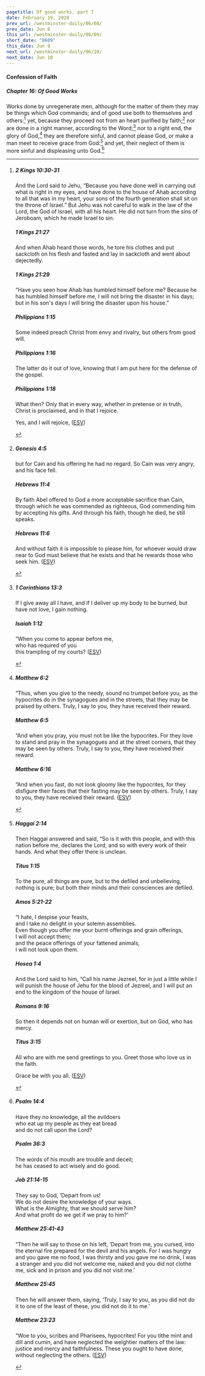 ```yaml
---
pagetitle: Of good works, part 7
date: February 19, 2020
prev_url: /westminster-daily/06/08/
prev_date: Jun 8
this_url: /westminster-daily/06/09/
short_date: "0609"
this_date: Jun 9
next_url: /westminster-daily/06/10/
next_date: Jun 10
---
```


#### Confession of Faith

##### Chapter 16: Of Good Works

Works done by unregenerate men, although for the matter of them they may be things which God commands; and of good use both to themselves and others:[^fnref:wcf1] yet, because they proceed not from an heart purified by faith;[^fnref:wcf2] nor are done in a right manner, according to the Word;[^fnref:wcf3] nor to a right end, the glory of God,[^fnref:wcf4] they are therefore sinful, and cannot please God, or make a man meet to receive grace from God:[^fnref:wcf5] and yet, their neglect of them is more sinful and displeasing unto God.[^fnref:wcf6]

[^fnref:wcf1]: <div class="esv"><h5>2 Kings 10:30-31</h5> <div class="esv-text"><p id="p12010030.01-1">And the <span class="small-caps">Lord</span> said to Jehu, &#8220;Because you have done well in carrying out what is right in my eyes, and have done to the house of Ahab according to all that was in my heart, your sons of the fourth generation shall sit on the throne of Israel.&#8221; But Jehu was not careful to walk in the law of the <span class="small-caps">Lord</span>, the God of Israel, with all his heart. He did not turn from the sins of Jeroboam, which he made Israel to sin.</p> </div><h5>1 Kings 21:27</h5> <div class="esv-text"><p id="p11021027.01-2">And when Ahab heard those words, he tore his clothes and put sackcloth on his flesh and fasted and lay in sackcloth and went about dejectedly.</p> </div><h5>1 Kings 21:29</h5> <div class="esv-text"><p id="p11021029.01-3">&#8220;Have you seen how Ahab has humbled himself before me? Because he has humbled himself before me, I will not bring the disaster in his days; but in his son's days I will bring the disaster upon his house.&#8221;</p> </div><h5>Philippians 1:15</h5> <div class="esv-text"><p id="p50001015.01-4">Some indeed preach Christ from envy and rivalry, but others from good will.</p> </div><h5>Philippians 1:16</h5> <div class="esv-text"><p id="p50001016.01-5">The latter do it out of love, knowing that I am put here for the defense of the gospel.</p> </div><h5>Philippians 1:18</h5> <div class="esv-text"><p id="p50001018.01-6">What then? Only that in every way, whether in pretense or in truth, Christ is proclaimed, and in that I rejoice.</p>  <p id="p50001018.26-6">Yes, and I will rejoice,  (<a href="http://www.esv.org" class="copyright">ESV</a>)</p> </div> </div>

[^fnref:wcf2]: <div class="esv"><h5>Genesis 4:5</h5> <div class="esv-text"><p id="p01004005.01-1">but for Cain and his offering he had no regard. So Cain was very angry, and his face fell.</p> </div><h5>Hebrews 11:4</h5> <div class="esv-text"><p id="p58011004.01-2">By faith Abel offered to God a more acceptable sacrifice than Cain, through which he was commended as righteous, God commending him by accepting his gifts. And through his faith, though he died, he still speaks.</p> </div><h5>Hebrews 11:6</h5> <div class="esv-text"><p id="p58011006.01-3">And without faith it is impossible to please him, for whoever would draw near to God must believe that he exists and that he rewards those who seek him.  (<a href="http://www.esv.org" class="copyright">ESV</a>)</p> </div> </div>

[^fnref:wcf3]: <div class="esv"><h5>1 Corinthians 13:3</h5> <div class="esv-text"><p id="p46013003.01-1">If I give away all I have, and if I deliver up my body to be burned, but have not love, I gain nothing.</p> </div><h5>Isaiah 1:12</h5> <div class="esv-text"><div class="block-indent"> <p class="line-group" id="p23001012.01-2">&#8220;When you come to appear before me,<br /> <span class="indent"></span>who has required of you<br /> <span class="indent"></span>this trampling of my courts?  (<a href="http://www.esv.org" class="copyright">ESV</a>)</p> </div> </div> </div>

[^fnref:wcf4]: <div class="esv"><h5>Matthew 6:2</h5> <div class="esv-text"><p class="chapter-first" id="p40006002.01-1"><span class="woc">&#8220;Thus, when you give to the needy, sound no trumpet before you, as the hypocrites do in the synagogues and in the streets, that they may be praised by others. Truly, I say to you, they have received their reward.</span></p> </div><h5>Matthew 6:5</h5> <div class="esv-text"> <p id="p40006005.04-2"><span class="woc">&#8220;And when you pray, you must not be like the hypocrites. For they love to stand and pray in the synagogues and at the street corners, that they may be seen by others. Truly, I say to you, they have received their reward.</span></p> </div><h5>Matthew 6:16</h5> <div class="esv-text"> <p id="p40006016.02-3"><span class="woc">&#8220;And when you fast, do not look gloomy like the hypocrites, for they disfigure their faces that their fasting may be seen by others. Truly, I say to you, they have received their reward.</span>  (<a href="http://www.esv.org" class="copyright">ESV</a>)</p> </div> </div>

[^fnref:wcf5]: <div class="esv"><h5>Haggai 2:14</h5> <div class="esv-text"><p id="p37002014.01-1">Then Haggai answered and said, &#8220;So is it with this people, and with this nation before me, declares the <span class="small-caps">Lord</span>, and so with every work of their hands. And what they offer there is unclean.</p> </div><h5>Titus 1:15</h5> <div class="esv-text"><p id="p56001015.01-2">To the pure, all things are pure, but to the defiled and unbelieving, nothing is pure; but both their minds and their consciences are defiled.</p> </div><h5>Amos 5:21-22</h5> <div class="esv-text"><div class="block-indent"> <p class="line-group" id="p30005021.01-3">&#8220;I hate, I despise your feasts,<br /> <span class="indent"></span>and I take no delight in your solemn assemblies.<br />  Even though you offer me your burnt offerings and grain offerings,<br /> <span class="indent"></span>I will not accept them;<br /> and the peace offerings of your fattened animals,<br /> <span class="indent"></span>I will not look upon them.</p> </div> </div><h5>Hosea 1:4</h5> <div class="esv-text"><p id="p28001004.01-4">And the <span class="small-caps">Lord</span> said to him, &#8220;Call his name Jezreel, for in just a little while I will punish the house of Jehu for the blood of Jezreel, and I will put an end to the kingdom of the house of Israel.</p> </div><h5>Romans 9:16</h5> <div class="esv-text"><p id="p45009016.01-5">So then it depends not on human will or exertion, but on God, who has mercy.</p> </div><h5>Titus 3:15</h5> <div class="esv-text"><p id="p56003015.01-6">All who are with me send greetings to you. Greet those who love us in the faith.</p> <p id="p56003015.18-6">Grace be with you all.  (<a href="http://www.esv.org" class="copyright">ESV</a>)</p> </div> </div>

[^fnref:wcf6]: <div class="esv"><h5>Psalm 14:4</h5> <div class="esv-text"><div class="block-indent"> <p class="line-group" id="p19014004.01-1">Have they no knowledge, all the evildoers<br /> <span class="indent"></span>who eat up my people as they eat bread<br /> <span class="indent"></span>and do not call upon the <span class="small-caps">Lord</span>?</p> </div> </div><h5>Psalm 36:3</h5> <div class="esv-text"><div class="block-indent"> <p class="line-group" id="p19036003.01-2">The words of his mouth are trouble and deceit;<br /> <span class="indent"></span>he has ceased to act wisely and do good.</p> </div> </div><h5>Job 21:14-15</h5> <div class="esv-text"><div class="block-indent"> <p class="line-group" id="p18021014.01-3">They say to God, &#8216;Depart from us!<br /> <span class="indent"></span>We do not desire the knowledge of your ways.<br />  What is the Almighty, that we should serve him?<br /> <span class="indent"></span>And what profit do we get if we pray to him?&#8217;</p> </div> </div><h5>Matthew 25:41-43</h5> <div class="esv-text"><p id="p40025041.01-4"><span class="woc">&#8220;Then he will say to those on his left, &#8216;Depart from me, you cursed, into the eternal fire prepared for the devil and his angels.</span> <span class="woc">For I was hungry and you gave me no food, I was thirsty and you gave me no drink,</span> <span class="woc">I was a stranger and you did not welcome me, naked and you did not clothe me, sick and in prison and you did not visit me.&#8217;</span></p> </div><h5>Matthew 25:45</h5> <div class="esv-text"><p id="p40025045.01-5"><span class="woc">Then he will answer them, saying, &#8216;Truly, I say to you, as you did not do it to one of the least of these, you did not do it to me.&#8217;</span></p> </div><h5>Matthew 23:23</h5> <div class="esv-text"><p id="p40023023.01-6"><span class="woc">&#8220;Woe to you, scribes and Pharisees, hypocrites! For you tithe mint and dill and cumin, and have neglected the weightier matters of the law: justice and mercy and faithfulness. These you ought to have done, without neglecting the others.</span>  (<a href="http://www.esv.org" class="copyright">ESV</a>)</p> </div> </div>


